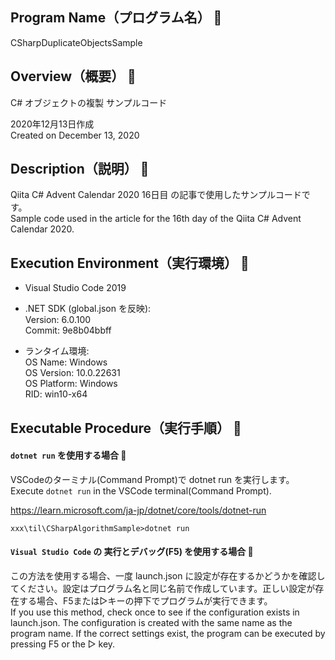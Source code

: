 ## Program Name（プログラム名） 👻
CSharpDuplicateObjectsSample

## Overview（概要） 👻
C# オブジェクトの複製 サンプルコード<br>

2020年12月13日作成<br>
Created on December 13, 2020

## Description（説明） 👻
Qiita C# Advent Calendar 2020 16日目 の記事で使用したサンプルコードです。<br>
Sample code used in the article for the 16th day of the Qiita C# Advent Calendar 2020.

## Execution Environment（実行環境） 👻
* Visual Studio Code 2019<br>
* .NET SDK (global.json を反映):<br>
Version:   6.0.100<br>
Commit:    9e8b04bbff<br>

* ランタイム環境:<br>
 OS Name:     Windows<br>
 OS Version:  10.0.22631<br>
 OS Platform: Windows<br>
 RID:         win10-x64<br>

## Executable Procedure（実行手順） 👻

#### `dotnet run` を使用する場合 🌟
VSCodeのターミナル(Command Prompt)で dotnet run を実行します。<br>
Execute `dotnet run` in the VSCode terminal(Command Prompt).<br>

https://learn.microsoft.com/ja-jp/dotnet/core/tools/dotnet-run

```
xxx\til\CSharpAlgorithmSample>dotnet run
```

#### `Visual Studio Code` の 実行とデバッグ(F5) を使用する場合 🌟

この方法を使用する場合、一度 launch.json に設定が存在するかどうかを確認してください。設定はプログラム名と同じ名前で作成しています。正しい設定が存在する場合、F5または▷キーの押下でプログラムが実行できます。<br>
If you use this method, check once to see if the configuration exists in launch.json.
The configuration is created with the same name as the program name.
If the correct settings exist, the program can be executed by pressing F5 or the ▷ key.<br>

